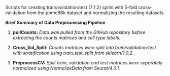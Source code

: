 Scripts for creating train/validation/test (7:1:2) splits with 5-fold cross-validation from the pbmc68k dataset and normalizing the resulting datasets.

**Brief Summary of Data Preprocessing Pipeline**
1. **pullCounts:** _Data was pulled from the GitHub repository before extracting the counts matrices and cell type labels._

2. **Cross_Val_Split:** _Counts matrices were split into train/validation/test with stratification using train_test_split from sklearn/1.0.2._

3. **PreprocessCV:** _Split train, validation and test matrices were separately normalized using NormalizeData from Seurat/4.0.1._
